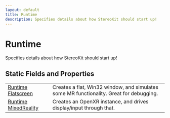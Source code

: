 ```yaml
---
layout: default
title: Runtime
description: Specifies details about how StereoKit should start up!
---
```

# Runtime

Specifies details about how StereoKit should start up!




## Static Fields and Properties

|  |  |
|--|--|
|[Runtime]({{site.url}}/Pages/Reference/Runtime.html) [Flatscreen]({{site.url}}/Pages/Reference/Runtime/Flatscreen.html)|Creates a flat, Win32 window, and simulates some MR functionality. Great for debugging.|
|[Runtime]({{site.url}}/Pages/Reference/Runtime.html) [MixedReality]({{site.url}}/Pages/Reference/Runtime/MixedReality.html)|Creates an OpenXR instance, and drives display/input through that.|


